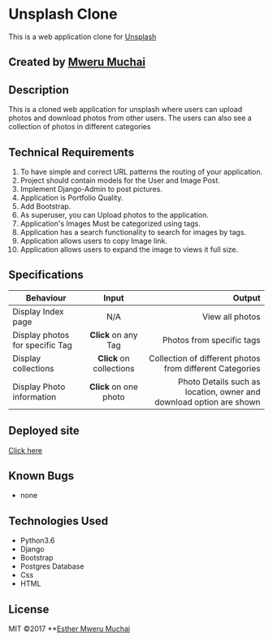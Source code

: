 # Unsplash Clone
This is a web application clone for [Unsplash](www.unsplash.com)

## Created by [Mweru Muchai](https://github.com/mwerumuchai)

## Description
This is a cloned web application for unsplash where users can upload photos and download photos from other users. The users can also see a collection of photos in different categories

## Technical Requirements
1. To have simple and correct URL patterns the routing of your application.
2. Project should contain models for the User and Image Post.
3. Implement Django-Admin to post pictures.
4. Application is Portfolio Quality.
5. Add Bootstrap.
6. As superuser, you can Upload photos to the application.
7. Application's Images Must be categorized using tags.
8. Application has a search functionality to search for images by tags.
9. Application allows users to copy Image link.
10. Application allows users to expand the image to views it full size.

## Specifications

| Behaviour | Input | Output |
| ------------ |:----------:| -------: | 
|Display Index page| N/A | View all photos|
|Display photos for specific Tag| **Click** on any Tag| Photos from specific tags|
|Display collections |**Click** on collections | Collection of different photos from different Categories|
|Display Photo information |**Click** on one photo| Photo Details such as location, owner and download option are shown |


## Deployed site
[Click here](https://unsplash-clone2.herokuapp.com/)


## Known Bugs
* none

## Technologies Used
* Python3.6 
* Django
* Bootstrap
* Postgres Database
* Css
* HTML

  
## License
MIT &copy;2017 **[Esther Mweru Muchai](https://github.com/mwerumuchai)
